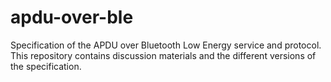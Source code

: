 # apdu-over-ble

Specification of the APDU over Bluetooth Low Energy service and protocol.
This repository contains discussion materials and the different versions of the specification.

